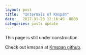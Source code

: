 ```yaml
---
layout: post
title:  "Internals of Kmspan"
date:   2017-01-28 12:16:49 -0800
categories: posts update
---
```

This page is still under construction.

Check out kmspan at [Kmspan github][kmspan-github].

[kmspan-github]: https://github.com/binyuanchen/kmspan
